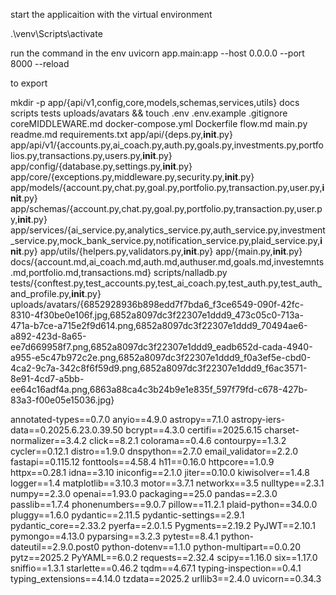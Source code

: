 start the applicaition with the virtual environment

.\venv\Scripts\activate

run the command in the env
uvicorn app.main:app --host 0.0.0.0 --port 8000 --reload

to export

mkdir -p app/{api/v1,config,core,models,schemas,services,utils} docs scripts tests uploads/avatars && touch .env .env.example .gitignore coreMIDDLEWARE.md docker-compose.yml Dockerfile flow.md main.py readme.md requirements.txt app/api/{deps.py,**init**.py} app/api/v1/{accounts.py,ai_coach.py,auth.py,goals.py,investments.py,portfolios.py,transactions.py,users.py,**init**.py} app/config/{database.py,settings.py,**init**.py} app/core/{exceptions.py,middleware.py,security.py,**init**.py} app/models/{account.py,chat.py,goal.py,portfolio.py,transaction.py,user.py,**init**.py} app/schemas/{account.py,chat.py,goal.py,portfolio.py,transaction.py,user.py,**init**.py} app/services/{ai_service.py,analytics_service.py,auth_service.py,investment_service.py,mock_bank_service.py,notification_service.py,plaid_service.py,**init**.py} app/utils/{helpers.py,validators.py,**init**.py} app/{main.py,**init**.py} docs/{account.md,ai_coach.md,auth.md,authuser.md,goals.md,investemnts.md,portfolio.md,transactions.md} scripts/nalladb.py tests/{conftest.py,test_accounts.py,test_ai_coach.py,test_auth.py,test_auth_and_profile.py,**init**.py} uploads/avatars/{6852928936b898edd7f7bda6_f3ce6549-090f-42fc-8310-4f30be0e106f.jpg,6852a8097dc3f22307e1ddd9_473c05c0-713a-471a-b7ce-a715e2f9d614.png,6852a8097dc3f22307e1ddd9_70494ae6-a892-423d-8a65-ee7d669958f7.png,6852a8097dc3f22307e1ddd9_eadb652d-cada-4940-a955-e5c47b972c2e.png,6852a8097dc3f22307e1ddd9_f0a3ef5e-cbd0-4ca2-9c7a-342c8f6f59d9.png,6852a8097dc3f22307e1ddd9_f6ac3571-8e91-4cd7-a5bb-ee64c16adf4a.png,6863a88ca4c3b24b9e1e835f_597f79fd-c678-427b-83a3-f00e05e15036.jpg}

annotated-types==0.7.0
anyio==4.9.0
astropy==7.1.0
astropy-iers-data==0.2025.6.23.0.39.50
bcrypt==4.3.0
certifi==2025.6.15
charset-normalizer==3.4.2
click==8.2.1
colorama==0.4.6
contourpy==1.3.2
cycler==0.12.1
distro==1.9.0
dnspython==2.7.0
email_validator==2.2.0
fastapi==0.115.12
fonttools==4.58.4
h11==0.16.0
httpcore==1.0.9
httpx==0.28.1
idna==3.10
iniconfig==2.1.0
jiter==0.10.0
kiwisolver==1.4.8
logger==1.4
matplotlib==3.10.3
motor==3.7.1
networkx==3.5
nulltype==2.3.1
numpy==2.3.0
openai==1.93.0
packaging==25.0
pandas==2.3.0
passlib==1.7.4
phonenumbers==9.0.7
pillow==11.2.1
plaid-python==34.0.0
pluggy==1.6.0
pydantic==2.11.5
pydantic-settings==2.9.1
pydantic_core==2.33.2
pyerfa==2.0.1.5
Pygments==2.19.2
PyJWT==2.10.1
pymongo==4.13.0
pyparsing==3.2.3
pytest==8.4.1
python-dateutil==2.9.0.post0
python-dotenv==1.1.0
python-multipart==0.0.20
pytz==2025.2
PyYAML==6.0.2
requests==2.32.4
scipy==1.16.0
six==1.17.0
sniffio==1.3.1
starlette==0.46.2
tqdm==4.67.1
typing-inspection==0.4.1
typing_extensions==4.14.0
tzdata==2025.2
urllib3==2.4.0
uvicorn==0.34.3
